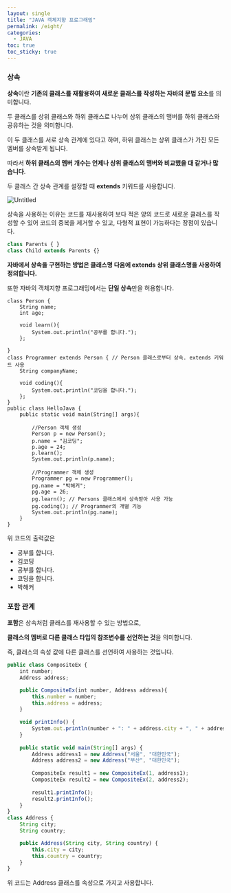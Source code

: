 ```yaml
---
layout: single
title: "JAVA 객체지향 프로그래밍"
permalink: /eight/
categories:
  - JAVA
toc: true
toc_sticky: true
---
```


### **상속**

**상속**이란 **기존의 클래스를 재활용하여 새로운 클래스를 작성하는 자바의 문법 요소**를 의미합니다.

두 클래스를 상위 클래스와 하위 클래스로 나누어 상위 클래스의 맴버를 하위 클래스와 공유하는 것을 의미합니다.

이 두 클래스를 서로 상속 관계에 있다고 하며, 하위 클래스는 상위 클래스가 가진 모든 멤버를 상속받게 됩니다.

따라서 **하위 클래스의 멤버 개수는 언제나 상위 클래스의 맴버와 비교했을 대 같거나 많습니다**.

두 클래스 간 상속 관계를 설정할 때 **extends** 키워드를 사용합니다.

![Untitled](JAVA%20%E1%84%80%E1%85%A2%E1%86%A8%E1%84%8E%E1%85%A6%E1%84%8C%E1%85%B5%E1%84%92%E1%85%A3%E1%86%BC%20%E1%84%91%E1%85%B3%E1%84%85%E1%85%A9%E1%84%80%E1%85%B3%E1%84%85%E1%85%A2%E1%84%86%E1%85%B5%E1%86%BC%2067d89824b90c4d0dbb4e0e13b583abfb/Untitled.png)

상속을 사용하는 이유는 코드를 재사용하여 보다 적은 양의 코드로 새로운 클래스를 작성할 수 있어 코드의 중복을 제거할 수 있고, 다형적 표현이 가능하다는 장점이 있습니다.

```jsx
class Parents { }
class Child extends Parents {}
```

**자바에서 상속을 구현하는 방법은 클래스명 다음에 extends 상위 클래스명을 사용하여 정의합니다.**

또한 자바의 객체지향 프로그래밍에서는 **단일 상속**만을 허용합니다.

```
class Person {
    String name;
    int age;

    void learn(){
        System.out.println("공부를 합니다.");
    };

}
class Programmer extends Person { // Person 클래스로부터 상속. extends 키워드 사용 
    String companyName;

    void coding(){
        System.out.println("코딩을 합니다.");
    };
}
public class HelloJava {
    public static void main(String[] args){

        //Person 객체 생성
        Person p = new Person();
        p.name = "김코딩";
        p.age = 24;
        p.learn();
        System.out.println(p.name);

        //Programmer 객체 생성
        Programmer pg = new Programmer();
        pg.name = "박해커";
        pg.age = 26;
        pg.learn(); // Persons 클래스에서 상속받아 사용 가능
        pg.coding(); // Programmer의 개별 기능
        System.out.println(pg.name);
    }
}
```

위 코드의 출력값은

- 공부를 합니다.
- 김코딩
- 공부를 합니다.
- 코딩을 합니다.
- 박해커

### 포함 관계

**포함**은 상속처럼 클래스를 재사용할 수 있는 방법으로,

**클래스의 멤버로 다른 클래스 타입의 참조변수를 선언하는 것**을 의미합니다.

즉, 클래스의 속성 값에 다른 클래스를 선언하여 사용하는 것입니다.

```jsx
public class CompositeEx {
	int number;
	Address address;

	public CompositeEx(int number, Address address){
	    this.number = number;
	    this.address = address;
	}
	
	void printInfo() {
	    System.out.println(number + ": " + address.city + ", " + address.country);
	}
	
	public static void main(String[] args) {
	    Address address1 = new Address("서울", "대한민국");
	    Address address2 = new Address("부산", "대한민국");
	
	    CompositeEx result1 = new CompositeEx(1, address1);
	    CompositeEx result2 = new CompositeEx(2, address2);
	
	    result1.printInfo();
	    result2.printInfo();
	}
}
class Address {
    String city;
    String country;

	public Address(String city, String country) {
	    this.city = city;
	    this.country = country;
	}
}
```

위 코드는 Address 클래스를 속성으로 가지고 사용합니다.
